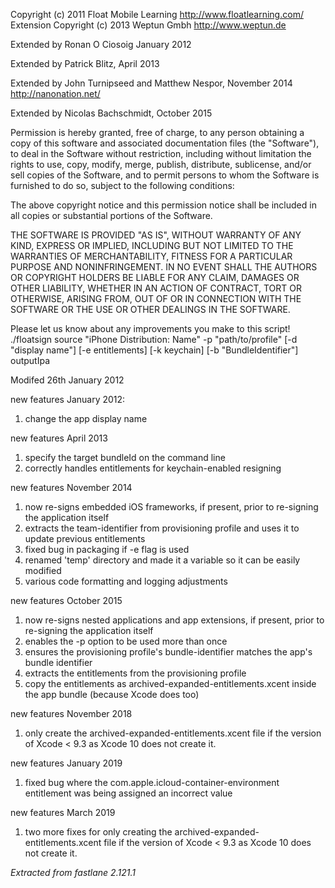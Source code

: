 Copyright (c) 2011 Float Mobile Learning
http://www.floatlearning.com/
Extension Copyright (c) 2013 Weptun Gmbh
http://www.weptun.de

Extended by Ronan O Ciosoig January 2012

Extended by Patrick Blitz, April 2013

Extended by John Turnipseed and Matthew Nespor, November 2014
http://nanonation.net/

Extended by Nicolas Bachschmidt, October 2015

Permission is hereby granted, free of charge, to any person obtaining
a copy of this software and associated documentation files (the "Software"),
to deal in the Software without restriction, including without limitation
the rights to use, copy, modify, merge, publish, distribute, sublicense,
and/or sell copies of the Software, and to permit persons to whom the
Software is furnished to do so, subject to the following conditions:

The above copyright notice and this permission notice shall be included
in all copies or substantial portions of the Software.

THE SOFTWARE IS PROVIDED "AS IS", WITHOUT WARRANTY OF ANY KIND, EXPRESS
OR IMPLIED, INCLUDING BUT NOT LIMITED TO THE WARRANTIES OF
MERCHANTABILITY, FITNESS FOR A PARTICULAR PURPOSE AND NONINFRINGEMENT.
IN NO EVENT SHALL THE AUTHORS OR COPYRIGHT HOLDERS BE LIABLE FOR ANY
CLAIM, DAMAGES OR OTHER LIABILITY, WHETHER IN AN ACTION OF CONTRACT,
TORT OR OTHERWISE, ARISING FROM, OUT OF OR IN CONNECTION WITH THE
SOFTWARE OR THE USE OR OTHER DEALINGS IN THE SOFTWARE.

Please let us know about any improvements you make to this script!
./floatsign source "iPhone Distribution: Name" -p "path/to/profile" [-d "display name"]  [-e entitlements] [-k keychain] [-b "BundleIdentifier"] outputIpa


Modifed 26th January 2012

new features January 2012:
1. change the app display name

new features April 2013
1. specify the target bundleId on the command line
2. correctly handles entitlements for keychain-enabled resigning

new features November 2014
1. now re-signs embedded iOS frameworks, if present, prior to re-signing the application itself
2. extracts the team-identifier from provisioning profile and uses it to update previous entitlements
3. fixed bug in packaging if -e flag is used
4. renamed 'temp' directory and made it a variable so it can be easily modified
5. various code formatting and logging adjustments

new features October 2015
1. now re-signs nested applications and app extensions, if present, prior to re-signing the application itself
2. enables the -p option to be used more than once
3. ensures the provisioning profile's bundle-identifier matches the app's bundle identifier
4. extracts the entitlements from the provisioning profile
5. copy the entitlements as archived-expanded-entitlements.xcent inside the app bundle (because Xcode does too)

new features November 2018
1. only create the archived-expanded-entitlements.xcent file if the version of Xcode < 9.3 as Xcode 10 does not create it.

new features January 2019
1. fixed bug where the com.apple.icloud-container-environment entitlement was being assigned an incorrect value

new features March 2019
1. two more fixes for only creating the archived-expanded-entitlements.xcent file if the version of Xcode < 9.3 as Xcode 10 does not create it.

_Extracted from fastlane 2.121.1_
